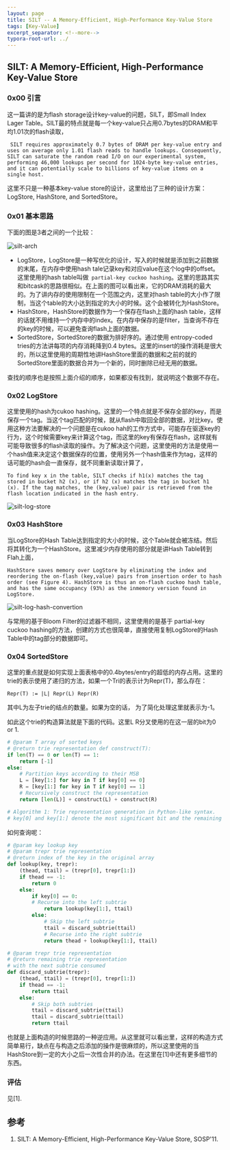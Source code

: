 ```yaml
---
layout: page
title: SILT -- A Memory-Efficient, High-Performance Key-Value Store
tags: [Key-Value]
excerpt_separator: <!--more-->
typora-root-url: ../
---
```




## SILT: A Memory-Efficient, High-Performance Key-Value Store 



### 0x00 引言

  这一篇讲的是为flash storage设计key-value的问题，SILT，即Small Index Lager Table。SILT最的特点就是每一个key-value只占用0.7bytes的DRAM和平均1.01次的flash读取，

```
 SILT requires approximately 0.7 bytes of DRAM per key-value entry and uses on average only 1.01 flash reads to handle lookups. Consequently, SILT can saturate the random read I/O on our experimental system, performing 46,000 lookups per second for 1024-byte key-value entries, and it can potentially scale to billions of key-value items on a single host.
```

这里不只是一种基本key-value store的设计，这里给出了三种的设计方案：LogStore, HashStore, and SortedStore。



### 0x01 基本思路

下面的图是3者之间的一个比较：

![silt-arch](/assets/img/silt-arch.png)



* LogStore，LogStore是一种写优化的设计，写入的时候就是添加到之前数据的末尾，在内存中使用hash tale记录key和对应value在这个log中的offset。这里使用的hash table叫做` partial-key cuckoo hashing`。这里的思路其实和bitcask的思路很相似。在上面的图可以看出来，它的DRAM消耗的最大的。为了讲内存的使用限制在一个范围之内，这里对hash table的大小作了限制，当这个table的大小达到指定的大小的时候。这个会被转化为HashStore。
* HashStore，HashStore的数据作为一个保存在flash上面的hash table，这样的话就不用维持一个内存中的index。在内存中保存的是filter，当查询不存在的key的时候，可以避免查询flash上面的数据。
* SortedStore，SortedStore的数据为排好序的。通过使用 entropy-coded tries的方法讲每项的内存消耗降到0.4 bytes。这里的insert的操作消耗是很大的，所以这里使用的周期性地讲HashStore里面的数据和之前的就的SortedStore里面的数据合并为一个新的，同时删除已经无用的数据。

查找的顺序也是按照上面介绍的顺序，如果都没有找到，就说明这个数据不存在。



### 0x02 LogStore

  这里使用的hash为cukoo hashing。这里的一个特点就是不保存全部的key，而是保存一个tag。当这个tag匹配的时候，就从flash中取回全部的数据，对比key。使用这种方法要解决的一个问题是在cukoo hah的工作方式中，可能存在驱逐key的行为，这个时候需要key来计算这个tag，而这里的key有保存在flash，这样就有可能导致很多的flash读取的操作。为了解决这个问题，这里使用的方法是使用一个hash值来决定这个数据保存的位置，使用另外一个hash值来作为tag，这样的话可能的hash会一直保存，就不同重新读取计算了，

```
To find key x in the table, SILT checks if h1(x) matches the tag stored in bucket h2 (x), or if h2 (x) matches the tag in bucket h1 (x). If the tag matches, the (key,value) pair is retrieved from the flash location indicated in the hash entry.
```

![silt-log-store](/assets/img/silt-log-store.png) 



### 0x03 HashStore

  当LogStore的Hash Table达到指定的大小的时候，这个Table就会被冻结。然后将其转化为一个HashStore。这里减少内存使用的部分就是讲Hash Table转到Flah上面，

```
HashStore saves memory over LogStore by eliminating the index and reordering the on-flash (key,value) pairs from insertion order to hash order (see Figure 4). HashStore is thus an on-flash cuckoo hash table, and has the same occupancy (93%) as the inmemory version found in LogStore.
```



![silt-log-hash-convertion](/assets/img/silt-log-hash-convertion.png)

  与常用的基于Bloom Filter的过滤器不相同，这里使用的是基于 partial-key cuckoo hashing的方法，创建的方式也很简单，直接使用复制LogStore的Hash Table中的tag部分的数据即可。



### 0x04 SortedStore

  这里的重点就是如何实现上面表格中的0.4bytes/entry的超低的内存占用。这里的trie的表示使用了递归的方法，如果一个Tri的表示计为Repr(T)，那么存在：

```
Repr(T) := |L| Repr(L) Repr(R)
```

其中L为左子trie的结点的数量。如果为空的话， 为了简化处理这里就表示为-1。

如此这个trie的构造算法就是下面的代码。这里L R分叉使用的在这一层的bit为0 or 1.

```python
# @param T array of sorted keys 
# @return trie representation def construct(T):
if len(T) == 0 or len(T) == 1: 
    return [-1]
else:
    # Partition keys according to their MSB
    L = [key[1:] for key in T if key[0] == 0]
    R = [key[1:] for key in T if key[0] == 1]
    # Recursively construct the representation 
    return [len(L)] + construct(L) + construct(R)

# Algorithm 1: Trie representation generation in Python-like syntax. 
# key[0] and key[1:] denote the most significant bit and the remaining bits of key, respectively.
```

如何查询呢：

```python
# @param key lookup key
# @param trepr trie representation
# @return index of the key in the original array
def lookup(key, trepr):
    (thead, ttail) = (trepr[0], trepr[1:]) 
    if thead == -1:
        return 0
    else:
        if key[0] == 0:
        # Recurse into the left subtrie 
            return lookup(key[1:], ttail)
        else:
        	# Skip the left subtrie
            ttail = discard_subtrie(ttail)
        	# Recurse into the right subtrie 
        	return thead + lookup(key[1:], ttail)

# @param trepr trie representation
# @return remaining trie representation 
# with the next subtrie consumed 
def discard_subtrie(trepr):
    (thead, ttail) = (trepr[0], trepr[1:]) 
    if thead == -1:
        return ttail 
    else:
    	# Skip both subtries
    	ttail = discard_subtrie(ttail) 
    	ttail = discard_subtrie(ttail) 
    	return ttail
```

也就是上面构造的时候思路的一种逆应用。从这里就可以看出里，这样的构造方式简单易行，缺点在与构造之后添加的操作是很麻烦的，所以这里使用的当HashStore到一定的大小之后一次性合并的办法。在这里在[1]中还有更多细节的东西。



### 评估

  见[1].



## 参考

1. SILT: A Memory-Efficient, High-Performance Key-Value Store, SOSP'11.